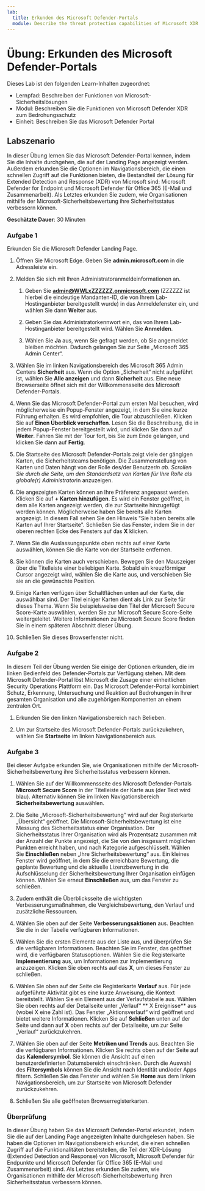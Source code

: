 ```yaml
---
lab:
  title: Erkunden des Microsoft Defender-Portals
  module: Describe the threat protection capabilities of Microsoft XDR
---
```


# Übung: Erkunden des Microsoft Defender-Portals

Dieses Lab ist den folgenden Learn-Inhalten zugeordnet:

- Lernpfad: Beschreiben der Funktionen von Microsoft-Sicherheitslösungen
- Modul: Beschreiben Sie die Funktionen von Microsoft Defender XDR zum Bedrohungsschutz
- Einheit: Beschreiben Sie das Microsoft Defender Portal

## Labszenario

In dieser Übung lernen Sie das Microsoft Defender-Portal kennen, indem Sie die Inhalte durchgehen, die auf der Landing Page angezeigt werden. Außerdem erkunden Sie die Optionen im Navigationsbereich, die einen schnellen Zugriff auf die Funktionen bieten, die Bestandteil der Lösung für Extended Detection and Response (XDR) von Microsoft sind: Microsoft Defender for Endpoint und Microsoft Defender für Office 365 (E-Mail und Zusammenarbeit).  Als Letztes erkunden Sie zudem, wie Organisationen mithilfe der Microsoft-Sicherheitsbewertung ihre Sicherheitsstatus verbessern können.

**Geschätzte Dauer**: 30 Minuten

### Aufgabe 1

Erkunden Sie die Microsoft Defender Landing Page.

1. Öffnen Sie Microsoft Edge. Geben Sie **admin.microsoft.com** in die Adressleiste ein.

1. Melden Sie sich mit Ihren Administratoranmeldeinformationen an.
    1. Geben Sie **admin@WWLxZZZZZZ.onmicrosoft.com** (ZZZZZZ ist hierbei die eindeutige Mandanten-ID, die von Ihrem Lab-Hostinganbieter bereitgestellt wurde) in das Anmeldefenster ein, und wählen Sie dann **Weiter** aus.

    1. Geben Sie das Administratorkennwort ein, das von Ihrem Lab-Hostinganbieter bereitgestellt wird. Wählen Sie **Anmelden**.
    1. Wählen Sie **Ja** aus, wenn Sie gefragt werden, ob Sie angemeldet bleiben möchten. Dadurch gelangen Sie zur Seite „Microsoft 365 Admin Center“.

1. Wählen Sie im linken Navigationsbereich des Microsoft 365 Admin Centers **Sicherheit** aus.  Wenn die Option „Sicherheit“ nicht aufgeführt ist, wählen Sie **Alle anzeigen** und dann **Sicherheit** aus.  Eine neue Browserseite öffnet sich mit der Willkommensseite des Microsoft Defender-Portals.  

1. Wenn Sie das Microsoft Defender-Portal zum ersten Mal besuchen, wird möglicherweise ein Popup-Fenster angezeigt, in dem Sie eine kurze Führung erhalten.  Es wird empfohlen, die Tour abzuschließen.  Klicken Sie auf **Einen Überblick verschaffen**.  Lesen Sie die Beschreibung, die in jedem Popup-Fenster bereitgestellt wird, und klicken Sie dann auf **Weiter**. Fahren Sie mit der Tour fort, bis Sie zum Ende gelangen, und klicken Sie dann auf **Fertig**.

1. Die Startseite des Microsoft Defender-Portals zeigt viele der gängigen Karten, die Sicherheitsteams benötigen. Die Zusammenstellung von Karten und Daten hängt von der Rolle des/der Benutzer*in ab. Scrollen Sie durch die Seite, um den Standardsatz von Karten für Ihre Rolle als globale(r) Administrator*in anzuzeigen.

1. Die angezeigten Karten können an Ihre Präferenz angepasst werden.  Klicken Sie auf **+ Karten hinzufügen**. Es wird ein Fenster geöffnet, in dem alle Karten angezeigt werden, die zur Startseite hinzugefügt werden können.  Möglicherweise haben Sie bereits alle Karten angezeigt. In diesem Fall sehen Sie den Hinweis "Sie haben bereits alle Karten auf Ihrer Startseite". Schließen Sie das Fenster, indem Sie in der oberen rechten Ecke des Fensters auf das **X** klicken.

1. Wenn Sie die Auslassungspunkte oben rechts auf einer Karte auswählen, können Sie die Karte von der Startseite entfernen.  

1. Sie können die Karten auch verschieben. Bewegen Sie den Mauszeiger über die Titelleiste einer beliebigen Karte. Sobald ein kreuzförmiger Cursor angezeigt wird, wählen Sie die Karte aus, und verschieben Sie sie an die gewünschte Position.  

1. Einige Karten verfügen über Schaltflächen unten auf der Karte, die auswählbar sind. Der Titel einiger Karten dient als Link zur Seite für dieses Thema.  Wenn Sie beispielsweise den Titel der Microsoft Secure Score-Karte auswählen, werden Sie zur Microsoft Secure Score-Seite weitergeleitet.  Weitere Informationen zu Microsoft Secure Score finden Sie in einem späteren Abschnitt dieser Übung.

1. Schließen Sie dieses Browserfenster nicht.

### Aufgabe 2

In diesem Teil der Übung werden Sie einige der Optionen erkunden, die im linken Bedienfeld des Defender-Portals zur Verfügung stehen.  Mit dem Microsoft Defender-Portal löst Microsoft die Zusage einer einheitlichen Security Operations Plattform ein. Das Microsoft Defender-Portal kombiniert Schutz, Erkennung, Untersuchung und Reaktion auf Bedrohungen in Ihrer gesamten Organisation und alle zugehörigen Komponenten an einem zentralen Ort.  

1. Erkunden Sie den linken Navigationsbereich nach Belieben.

1. Um zur Startseite des Microsoft Defender-Portals zurückzukehren, wählen Sie **Startseite** im linken Navigationsbereich aus.

### Aufgabe 3

Bei dieser Aufgabe erkunden Sie, wie Organisationen mithilfe der Microsoft-Sicherheitsbewertung ihre Sicherheitsstatus verbessern können.

1. Wählen Sie auf der Willkommensseite des Microsoft Defender-Portals **Microsoft Secure Score** in der Titelleiste der Karte aus (der Text wird blau).  Alternativ können Sie im linken Navigationsbereich **Sicherheitsbewertung** auswählen.

1. Die Seite „Microsoft-Sicherheitsbewertung“ wird auf der Registerkarte „Übersicht“ geöffnet. Die Microsoft-Sicherheitsbewertung ist eine Messung des Sicherheitsstatus einer Organisation. Der Sicherheitsstatus Ihrer Organisation wird als Prozentsatz zusammen mit der Anzahl der Punkte angezeigt, die Sie von den insgesamt möglichen Punkten erreicht haben, und nach Kategorie aufgeschlüsselt. Wählen Sie **Einschließen** neben „Ihre Sicherheitsbewertung“ aus.  Ein kleines Fenster wird geöffnet, in dem Sie die erreichbare Bewertung, die geplante Bewertung und die aktuelle Lizenzbewertung in die Aufschlüsselung der Sicherheitsbewertung Ihrer Organisation einfügen können.  Wählen Sie erneut **Einschließen** aus, um das Fenster zu schließen.

1. Zudem enthält die Überblicksseite die wichtigsten Verbesserungsmaßnahmen, die Vergleichsbewertung, den Verlauf und zusätzliche Ressourcen.

1. Wählen Sie oben auf der Seite **Verbesserungsaktionen** aus.  Beachten Sie die in der Tabelle verfügbaren Informationen.  

1. Wählen Sie die ersten Elemente aus der Liste aus, und überprüfen Sie die verfügbaren Informationen. Beachten Sie im Fenster, das geöffnet wird, die verfügbaren Statusoptionen. Wählen Sie die Registerkarte **Implementierung** aus, um Informationen zur Implementierung anzuzeigen. Klicken Sie oben rechts auf das **X**, um dieses Fenster zu schließen.

1. Wählen Sie oben auf der Seite die Registerkarte **Verlauf** aus.  Für jede aufgeführte Aktivität gibt es eine kurze Anweisung, die Kontext bereitstellt.  Wählen Sie ein Element aus der Verlaufstabelle aus.  Wählen Sie oben rechts auf der Detailseite unter „Verlauf“ ** X Ereignisse** aus (wobei X eine Zahl ist).  Das Fenster „Aktionsverlauf“ wird geöffnet und bietet weitere Informationen.  Klicken Sie auf **Schließen** unten auf der Seite und dann auf  **X** oben rechts auf der Detailseite, um zur Seite „Verlauf“ zurückzukehren.

1. Wählen Sie oben auf der Seite **Metriken und Trends** aus.  Beachten Sie die verfügbaren Informationen.  Klicken Sie rechts oben auf der Seite auf das **Kalendersymbol**.  Sie können die Ansicht auf einen benutzerdefinierten Datumsbereich einschränken.  Durch die Auswahl des **Filtersymbols** können Sie die Ansicht nach Identität und/oder Apps filtern.  Schließen Sie das Fenster und wählen Sie **Home** aus dem linken Navigationsbereich, um zur Startseite von Microsoft Defender zurückzukehren.

1. Schließen Sie alle geöffneten Browserregisterkarten.

### Überprüfung

In dieser Übung haben Sie das Microsoft Defender-Portal erkundet, indem Sie die auf der Landing Page angezeigten Inhalte durchgelesen haben. Sie haben die Optionen im Navigationsbereich erkundet, die einen schnellen Zugriff auf die Funktionalitäten bereitstellen, die Teil der XDR-Lösung (Extended Detection and Response) von Microsoft, Microsoft Defender für Endpunkte und Microsoft Defender für Office 365 (E-Mail und Zusammenarbeit) sind.  Als Letztes erkunden Sie zudem, wie Organisationen mithilfe der Microsoft-Sicherheitsbewertung ihren Sicherheitsstatus verbessern können.
